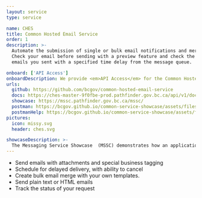 ```yaml
---
layout: service
type: service

name: CHES
title: Common Hosted Email Service
order: 1
description: >-
  Automate the submission of single or bulk email notifications and merge those emails with your beautiful html templates.
  Check your email before sending with a preview feature and check the status of emails after you send them or choose to delete
  emails you sent with a specified time delay from the message queue.

onboard: ['API Access']
onboardDescription: We provide <em>API Access</em> for the Common Hosted Email Service.
urls:
  github: https://github.com/bcgov/common-hosted-email-service
  docs: https://ches-master-9f0fbe-prod.pathfinder.gov.bc.ca/api/v1/docs
  showcase: https://mssc.pathfinder.gov.bc.ca/mssc/
  postman: https://bcgov.github.io/common-service-showcase/assets/files/common_services_postman_collection.json
  postmanHelp: https://bcgov.github.io/common-service-showcase/assets/files/common_services_postman_readme.md
pictures:
  icon: missy.svg
  header: ches.svg

showcaseDescription: >-
  The Messaging Service Showcase  (MSSC) demonstrates how an application can have messaging functionality by calling an API. In this case, it demonstrates how to call two different common messaging APIs: CMSG and CHES.
---
```

- Send emails with attachments and special business tagging
- Schedule for delayed delivery, with ability to cancel
- Create bulk email merge with your own templates.
- Send plain text or HTML emails
- Track the status of your request

